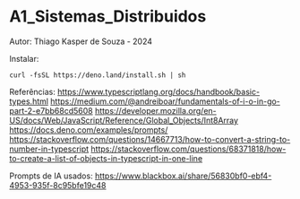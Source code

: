 # A1_Sistemas_Distribuidos
Autor: Thiago Kasper de Souza - 2024


Instalar: 
```
curl -fsSL https://deno.land/install.sh | sh
```

Referências:
https://www.typescriptlang.org/docs/handbook/basic-types.html
https://medium.com/@andreiboar/fundamentals-of-i-o-in-go-part-2-e7bb68cd5608
https://developer.mozilla.org/en-US/docs/Web/JavaScript/Reference/Global_Objects/Int8Array
https://docs.deno.com/examples/prompts/
https://stackoverflow.com/questions/14667713/how-to-convert-a-string-to-number-in-typescript
https://stackoverflow.com/questions/68371818/how-to-create-a-list-of-objects-in-typescript-in-one-line


Prompts de IA usados:
https://www.blackbox.ai/share/56830bf0-ebf4-4953-935f-8c95bfe19c48